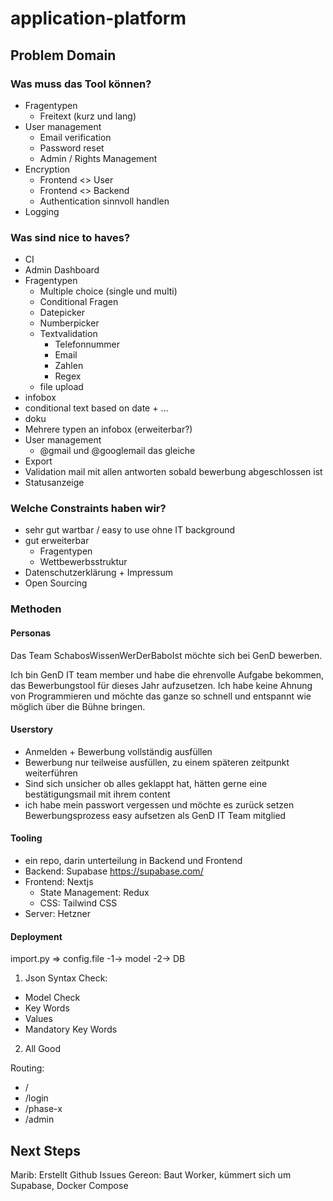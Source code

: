 # application-platform

## Problem Domain

### Was muss das Tool können?

- Fragentypen
  - Freitext (kurz und lang)
- User management
  - Email verification
  - Password reset
  - Admin / Rights Management
- Encryption
  - Frontend <> User
  - Frontend <> Backend
  - Authentication sinnvoll handlen
- Logging

### Was sind nice to haves?

- CI
- Admin Dashboard
- Fragentypen
  - Multiple choice (single und multi)
  - Conditional Fragen
  - Datepicker
  - Numberpicker
  - Textvalidation
    - Telefonnummer
    - Email
    - Zahlen
    - Regex
  - file upload
- infobox
- conditional text based on date + …
- doku
- Mehrere typen an infobox (erweiterbar?)
- User management
  - @gmail und @googlemail das gleiche
- Export
- Validation mail mit allen antworten sobald bewerbung abgeschlossen ist
- Statusanzeige

### Welche Constraints haben wir?

- sehr gut wartbar / easy to use ohne IT background
- gut erweiterbar
  - Fragentypen
  - Wettbewerbsstruktur
- Datenschutzerklärung + Impressum
- Open Sourcing

### Methoden

#### Personas

Das Team SchabosWissenWerDerBaboIst möchte sich bei GenD bewerben.

Ich bin GenD IT team member und habe die ehrenvolle Aufgabe bekommen, das Bewerbungstool für dieses Jahr aufzusetzen. Ich habe keine Ahnung von Programmieren und möchte das ganze so schnell und entspannt wie möglich über die Bühne bringen.

#### Userstory

- Anmelden + Bewerbung vollständig ausfüllen
- Bewerbung nur teilweise ausfüllen, zu einem späteren zeitpunkt weiterführen
- Sind sich unsicher ob alles geklappt hat, hätten gerne eine bestätigungsmail mit ihrem content
- ich habe mein passwort vergessen und möchte es zurück setzen
Bewerbungsprozess easy aufsetzen als GenD IT Team mitglied

#### Tooling

- ein repo, darin unterteilung in Backend und Frontend
- Backend: Supabase <https://supabase.com/>
- Frontend: Nextjs
  - State Management: Redux
  - CSS: Tailwind CSS
- Server: Hetzner

#### Deployment

import.py => config.file -1-> model -2-> DB

1. Json Syntax Check:

- Model Check
- Key Words
- Values
- Mandatory Key Words

2. All Good

Routing:

- /
- /login
- /phase-x
- /admin

## Next Steps

Marib: Erstellt Github Issues
Gereon: Baut Worker, kümmert sich um Supabase, Docker Compose
